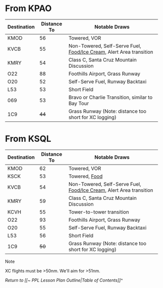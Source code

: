 # From KPAO
| Destination | Distance To | Notable Draws                                                                                                                        |
| ----------- | ----------- | ------------------------------------------------------------------------------------------------------------------------------------ |
| KMOD        | 56          | Towered, VOR                                                                                                                              |
| KVCB        | 55          | Non-Towered, Self-Serve Fuel, [Food/Ice Cream](https://www.fentonscreamery.com/vacaville-american-restaurant), Alert Area transition |
| KMRY        | 54          | Class C, Santa Cruz Mountain Discussion                                                                                                                              |
| O22         | 88          | Foothills Airport, Grass Runway                                                                                                      |
| O20         | 52          | Self-Serve Fuel, Runway Backtaxi                                                                                                     |
| L53         | 53          | Short Field                                                                                                                          |
| 069         | 53          | Bravo or Charlie Transition, similar to Bay Tour                                                                                                                                     |
| 1C9         | ~~44~~      | Grass Runway (Note: distance too short for XC logging)                                                                               |

# From KSQL
| Destination | Distance To | Notable Draws                                                                                                                        |
| ----------- | ----------- | ------------------------------------------------------------------------------------------------------------------------------------ |
| KMOD        | 62          | Towered, VOR                                                                                                               | 
| KSCK        | 53          | Towered, [Food](https://www.facebook.com/TopFlightGrillandCatering)                                                                  |
| KVCB        | 54          | Non-Towered, Self-Serve Fuel, [Food/Ice Cream](https://www.fentonscreamery.com/vacaville-american-restaurant), Alert Area transition |
| KMRY        | 59          | Class C, Santa Cruz Mountain Discussion                                                                                                                              |
| KCVH        | 55          | Tower-to-tower transition                                                                                                            |
| O22         | 93          | Foothills Airport, Grass Runway                                                                                                                    |
| O20         | 55          | Self-Serve Fuel, Runway Backtaxi                                                                                                     |
| L53         | 56          | Short Field                                                                                                                          |
| 1C9         | ~~50~~      | Grass Runway (Note: distance too short for XC logging)                                                                               |

> [!note] 
> XC flights must be >50nm. We'll aim for >51nm.

*Return to [[~ PPL Lesson Plan Outline|Table of Contents]]^*